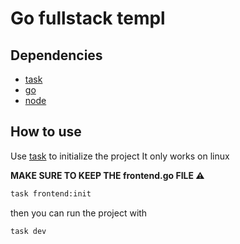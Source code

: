 # Go fullstack templ

## Dependencies
- [task](https://taskfile.dev/)
- [go](https://golang.org/)
- [node](https://nodejs.org/en)

## How to use
Use [task](https://taskfile.dev/) to initialize the project
It only works on linux

**MAKE SURE TO KEEP THE frontend.go FILE :warning:**
```bash
task frontend:init
```

then you can run the project with
```bash
task dev
```